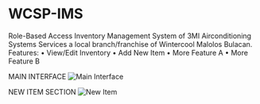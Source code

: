 # WCSP-IMS
Role-Based Access Inventory Management System of 3MI Airconditioning Systems Services a local branch/franchise of Wintercool Malolos Bulacan.
Features: 
  • View/Edit Inventory
  • Add New Item
  • More Feature A
  • More Feature B

MAIN INTERFACE
![Main Interface](https://github.com/user-attachments/assets/41568698-bc36-42fb-8ad4-5841466f4059)

NEW ITEM SECTION
![New Item](https://github.com/user-attachments/assets/911943fb-a4d1-4f95-a2f0-d6bf6dbe8f77)
